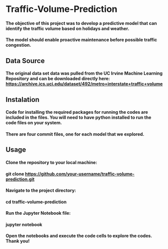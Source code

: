 # Traffic-Volume-Prediction
#### The objective of this project was to develop a predictive model that can identify the traffic volume based on holidays and weather.
#### The model should enable proactive maintenance before possible traffic congestion.
## Data Source
#### The original data set data was pulled from the UC Irvine Machine Learning Repository and can be downloaded directly here: https://archive.ics.uci.edu/dataset/492/metro+interstate+traffic+volume
## Instalation
#### Code for installing the required packages for running the codes are included in the files. You will need to have python installed to run the code files on your system.
#### There are four commit files, one for each model that we explored.

## Usage
#### Clone the repository to your local machine:
#### git clone https://github.com/your-username/traffic-volume-prediction.git

#### Navigate to the project directory:
#### cd traffic-volume-prediction
#### Run the Jupyter Notebook file:
#### jupyter notebook
#### Open the notebooks and execute the code cells to explore the codes. Thank you!
